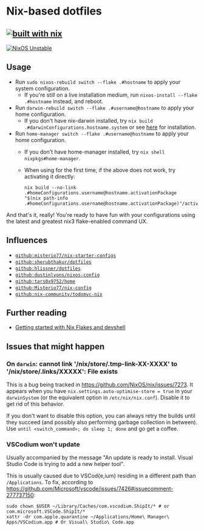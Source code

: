 # Nix-based dotfiles

## [![built with nix](https://builtwithnix.org/badge.svg)](https://builtwithnix.org)

[![NixOS Unstable](https://img.shields.io/badge/NixOS-unstable-blue.svg?style=flat-square&logo=NixOS&logoColor=white)](https://nixos.org)

## Usage

- Run `sudo nixos-rebuild switch --flake .#hostname` to apply your system configuration.
  - If you're still on a live installation medium, run `nixos-install --flake .#hostname` instead, and reboot.
- Run `darwin-rebuild switch --flake .#username@hostname` to apply your home configuration.
  - If you don't have nix-darwin installed, try `nix build .#darwinConfigurations.hostname.system` or see [here](https://github.com/LnL7/nix-darwin) for installation.
- Run `home-manager switch --flake .#username@hostname` to apply your home configuration.
  - If you don't have home-manager installed, try `nix shell nixpkgs#home-manager`.
  - When using for the first time, if the above does not work, try activating it directly:

    ```console
    nix build --no-link .#homeConfigurations.username@hostname.activationPackage
    "$(nix path-info .#homeConfigurations.username@hostname.activationPackage)"/activate
    ```

And that's it, really! You're ready to have fun with your configurations using the latest and greatest nix3 flake-enabled command UX.

## Influences

- [`github:misterio77/nix-starter-configs`](https://github.com/Misterio77/nix-starter-configs)
- [`github:sherubthakur/dotfiles`](https://github.com/sherubthakur/dotfiles)
- [`github:hlissner/dotfiles`](https://github.com/hlissner/dotfiles)
- [`github:dustinlyons/nixos-config`](https://github.com/dustinlyons/nixos-config)
- [`github:tars0x9752/home`](https://github.com/tars0x9752/home)
- [`github:Misterio77/nix-config`](https://github.com/Misterio77/nix-config)
- [`github:nix-community/todomvc-nix`](https://github.com/nix-community/todomvc-nix)

## Further reading

- [Getting started with Nix Flakes and devshell](https://yuanwang.ca/posts/getting-started-with-flakes.html)

## Issues that might happen

### On `darwin`: cannot link '/nix/store/.tmp-link-XX-XXXX' to '/nix/store/.links/XXXXX': File exists

This is a bug being tracked in https://github.com/NixOS/nix/issues/7273. It appears when you have `nix.settings.auto-optimise-store = true` in your `darwinSystem` (or the equivalent option in `/etc/nix/nix.conf`). Disable it to get rid of this behavior.

If you don't want to disable this option, you can always retry the builds until they succeed (and possibly also performing garbage collection in between). Use `until <switch_command>; do sleep 1; done` and go get a coffee.

### VSCodium won't update

Usually accompanied by the message "An update is ready to install. Visual Studio Code is trying to add a new helper tool".

This is usually caused due to VSCod{e,ium} residing in a different path than `/Applications`. To fix, according to <https://github.com/Microsoft/vscode/issues/7426#issuecomment-277737150>:

```console
sudo chown $USER ~/Library/Caches/com.vscodium.ShipIt/* # or com.microsoft.VSCode.ShipIt/*
xattr -dr com.apple.quarantine ~/Applications/Home\ Manager\ Apps/VSCodium.app # Or Visual\ Studio\ Code.app
```
